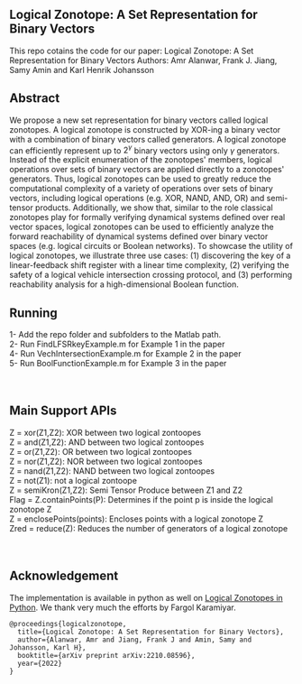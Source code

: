 ## Logical Zonotope: A Set Representation for Binary Vectors

This repo cotains the code for our paper:
Logical Zonotope: A Set Representation for Binary Vectors
Authors: Amr Alanwar, Frank J. Jiang, Samy Amin and Karl Henrik Johansson 


## Abstract
We propose a new set representation for binary vectors called logical zonotopes.
 A logical zonotope is constructed by XOR-ing a binary vector with a combination of binary vectors called generators.
 A logical zonotope can efficiently represent up to $2^\gamma$ binary vectors using only $\gamma$ generators. 
Instead of the explicit enumeration of the zonotopes' members, logical operations over sets of binary vectors are applied directly to a zonotopes' generators. Thus, logical zonotopes can be used to greatly reduce the computational complexity of a variety of operations over sets of binary vectors, including logical operations (e.g. XOR, NAND, AND, OR) and semi-tensor products. Additionally, we show that, similar to the role classical zonotopes play for formally verifying dynamical systems defined over real vector spaces, logical zonotopes can be used to efficiently analyze the forward reachability of dynamical systems defined over binary vector spaces (e.g. logical circuits or Boolean networks).
To showcase the utility of logical zonotopes, we illustrate three use cases: (1) discovering the key of a linear-feedback shift register with a linear time complexity, (2) verifying the safety of a logical vehicle intersection crossing protocol, and (3) performing reachability analysis for a high-dimensional Boolean function.


## Running 
1- Add the repo folder and subfolders to the Matlab path.  <br />
2- Run FindLFSRkeyExample.m for Example 1 in the paper  <br />
4- Run VechIntersectionExample.m for Example 2 in the paper <br />
5- Run BoolFunctionExample.m for Example 3 in the paper <br /><br />
<br/> 

## Main Support APIs
Z = xor(Z1,Z2): XOR between two logical zontoopes <br />
Z = and(Z1,Z2): AND between two logical zontoopes  <br />
Z = or(Z1,Z2): OR between two logical zontoopes  <br />
Z = nor(Z1,Z2): NOR between two logical zontoopes  <br />
Z = nand(Z1,Z2): NAND between two logical zontoopes  <br />
Z = not(Z1): not a logical zontoope  <br />
Z = semiKron(Z1,Z2): Semi Tensor Produce between Z1 and Z2 <br />
Flag = Z.containPoints(P): Determines if the point p is inside the logical zonotope Z <br />
Z = enclosePoints(points): Encloses points with a logical zonotope Z <br />
Zred = reduce(Z): Reduces the number of generators of a logical zonotope  <br />
<br /><br />


## Acknowledgement
The implementation is available in python as well on [Logical Zonotopes in Python](https://pypi.org/project/logical-zonotope/0.1.0/). We thank very much the efforts by Fargol Karamiyar. 

```
@proceedings{logicalzonotope,
  title={Logical Zonotope: A Set Representation for Binary Vectors},
  author={Alanwar, Amr and Jiang, Frank J and Amin, Samy and Johansson, Karl H},
  booktitle={arXiv preprint arXiv:2210.08596},
  year={2022}
}
```


